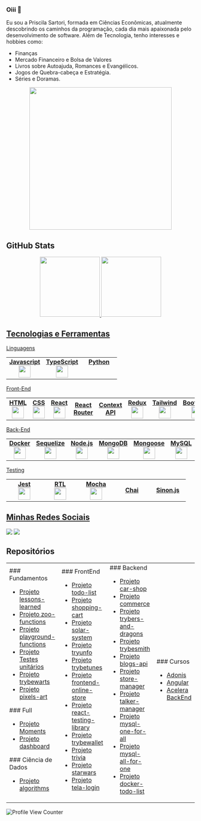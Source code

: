 ### Oiii 👋

Eu sou a Priscila Sartori, formada em Ciências Econômicas, atualmente descobrindo os caminhos da programação, cada dia mais apaixonada pelo desenvolvimento de software.
Além de Tecnologia, tenho interesses e hobbies como:
- Finanças
- Mercado Financeiro e Bolsa de Valores
- Livros sobre Autoajuda, Romances e Evangélicos.
- Jogos de Quebra-cabeça e Estratégia.
- Séries e Doramas.

<div align="center">
   <img height="380em" src="https://tm.ibxk.com.br/2021/03/25/25173347450360.jpg?ims=1120x420"/>
</div>


## GitHub Stats
<div align="center">
  <a href="https://github.com/priscilaSartori">
  <img height="160em" src="https://github-readme-stats-sigma-five.vercel.app/api?username=priscilaSartori&show_icons=true&theme=dracula&include_all_commits=true&count_private=true"/>
  <img height="160em" src="https://github-readme-stats-sigma-five.vercel.app/api/top-langs/?username=priscilaSartori&layout=compact&langs_count=7&theme=dracula"/>
</div>
  

## Tecnologias e Ferramentas

<table width="320px">
  <tbody>
    <tr valign="top">Linguagens</tr>
     <tr valign="top">
      <td width="80px" align="center">
        <span><strong>Javascript</strong></span><br>
        <img height="32px" src="https://upload.vectorlogo.zone/logos/javascript/images/239ec8a4-163e-4792-83b6-3f6d96911757.svg">
      </td>
      <td width="80px" align="center">
        <span><strong>TypeScript</strong></span><br>
        <img height="32px" src="https://user-images.githubusercontent.com/106452876/226727689-f5bf535c-7f9f-4adf-8d61-b701f00775ff.png">
      </td>
      <td width="80px" align="center">
        <span><strong>Python</strong></span><br>
<!--         <img height="32px" src="https://user-images.githubusercontent.com/106452876/226727689-f5bf535c-7f9f-4adf-8d61-b701f00775ff.png"> -->
      </td>
    </tr>
  </tbody>
</table>

<table width="320px">
  <tbody>
    <tr valign="top">
      <tr valign="top">Front-End</tr>
      <td width="80px" align="center">
        <span><strong>HTML</strong></span><br>
        <img height="32" src="https://cdn.jsdelivr.net/gh/devicons/devicon/icons/html5/html5-original.svg">
      </td>
      <td width="80px" align="center">
        <span><strong>CSS</strong></span><br>
        <img height="32px" src="https://cdn.jsdelivr.net/gh/devicons/devicon/icons/css3/css3-original.svg">
      </td>
      <td width="80px" align="center">
        <span><strong>React</strong></span><br>
        <img height="32px" src="https://cdn.jsdelivr.net/gh/devicons/devicon/icons/react/react-original.svg">
      </td>
     <td width="80px" align="center">
        <span><strong>React Router</strong></span><br>
<!--         <img height="32px" src="https://upload.vectorlogo.zone/logos/getbootstrap/images/987f8f6c-263a-47b1-a85d-853cfca215d9.svg"> -->
      </td>
      <td width="80px" align="center">
        <span><strong>Context API</strong></span><br>
<!--         <img height="32px" src="https://upload.vectorlogo.zone/logos/getbootstrap/images/987f8f6c-263a-47b1-a85d-853cfca215d9.svg"> -->
      </td>
      <td width="80px" align="center">
        <span><strong>Redux</strong></span><br>
        <img height="32" src="https://cdn.worldvectorlogo.com/logos/redux.svg">
      </td>
      <td width="80px" align="center">
        <span><strong>Tailwind</strong></span><br>
        <img height="32px" src="https://user-images.githubusercontent.com/106452876/222272710-d163957e-5ec1-4d91-b0b0-501287eb56a4.svg">
      </td>
      <td width="80px" align="center">
        <span><strong>Bootstrap</strong></span><br>
        <img height="32px" src="https://upload.vectorlogo.zone/logos/getbootstrap/images/987f8f6c-263a-47b1-a85d-853cfca215d9.svg">
      </td>
    </tr>
  </tbody>
</table>

<table width="320px">
   <tbody>
      <tr valign="top">
      <tr valign="top">Back-End</tr>
         <td width="80px" align="center">
            <span><strong>Docker</strong></span><br>
            <img height="32px" src="https://user-images.githubusercontent.com/106452876/222271389-74be460b-5aab-45fb-be58-ea17daf1ba6f.svg">
         </td>
         <td width="80px" align="center">
            <span><strong>Sequelize</strong></span><br>
            <img height="32px" src="https://camo.githubusercontent.com/a2ef2bb116ae565bb254cbb11194dae357eb7582a8babeab337bd3932687d63d/68747470733a2f2f63646e2e6a7364656c6976722e6e65742f67682f64657669636f6e732f64657669636f6e2f69636f6e732f73657175656c697a652f73657175656c697a652d6f726967696e616c2e737667">
         </td>
         <td width="80px" align="center">
            <span><strong>Node.js</strong></span><br>
            <img height="32px" src="https://user-images.githubusercontent.com/106452876/222271452-10564e57-06b4-42b8-9d8a-7b71a2a4aef9.svg">
         </td>
         <td width="80px" align="center">
            <span><strong>MongoDB</strong></span><br>
            <img height="32px" src="https://github.com/joanamds/joanamds/assets/106452876/99a8a0f3-61d0-4903-836e-c10fe7522953">
         </td>
         <td width="80px" align="center">
            <span><strong>Mongoose</strong></span><br>
            <img height="32px" src="https://github.com/joanamds/joanamds/assets/106452876/fb984b6c-bbc9-4327-b517-a79566349c2f">
         </td>
         <td width="80px" align="center">
            <span><strong>MySQL</strong></span><br>
            <img height="32px" src="https://user-images.githubusercontent.com/106452876/222271417-3c2f7bd1-df2c-4603-90a2-b88522e74f64.svg">
         </td>
         <td width="80px" align="center">
            <span><strong>JWT</strong></span><br>
            <img height="32px" src="https://user-images.githubusercontent.com/106452876/230504372-baa2f18b-46e1-47d2-9ff7-5fde104da593.png">
         </td>
         <td width="80px" align="center">
            <span><strong>Joi</strong></span><br>
<!--             <img height="32px" src="https://user-images.githubusercontent.com/106452876/230504372-baa2f18b-46e1-47d2-9ff7-5fde104da593.png"> -->
         </td>
         <td width="80px" align="center">
            <span><strong>Express</strong></span><br>
<!--             <img height="32px" src="https://user-images.githubusercontent.com/106452876/222271389-74be460b-5aab-45fb-be58-ea17daf1ba6f.svg"> -->
         </td>
      </tr>
   </tbody>
 </table>
 
<table width="320px">
   <tbody>
      <tr valign="top">
         <tr valign="top">Testing</tr>
         <td width="80px" align="center">
            <span><strong>Jest</strong></span><br>
            <img height="32px" src="https://www.vectorlogo.zone/logos/jestjsio/jestjsio-icon.svg">
         </td>
         <td width="80px" align="center">
            <span><strong>RTL</strong></span><br>
            <img height="32" src="https://testing-library.com/img/octopus-128x128.png">
         </td>
         <td width="80px" align="center">
            <span><strong>Mocha</strong></span><br>
            <img height="32px" src="https://user-images.githubusercontent.com/106452876/230504717-a817b49b-e044-4fa5-905c-d675c808d53e.svg">
         </td>
         <td width="80px" align="center">
            <span><strong>Chai</strong></span><br>
<!--             <img height="32px" src="https://user-images.githubusercontent.com/106452876/230504717-a817b49b-e044-4fa5-905c-d675c808d53e.svg"> -->
         </td>
         <td width="80px" align="center">
            <span><strong>Sinon.js</strong></span><br>
<!--             <img height="32px" src="https://user-images.githubusercontent.com/106452876/230504717-a817b49b-e044-4fa5-905c-d675c808d53e.svg"> -->
         </td>
      </tr>
   </tbody>
 </table>
   
  
## Minhas Redes Sociais
  <div>
  <a href="https://www.linkedin.com/in/priscila-sartori" target="_blank"><img src="https://img.shields.io/badge/-LinkedIn-%230077B5?style=for-the-badge&logo=linkedin&logoColor=white" target="_blank"></a>
  <a href = "mailto:priscilasartori2@gmail.com"><img src="https://img.shields.io/badge/-Gmail-%23333?style=for-the-badge&logo=gmail&logoColor=white" target="_blank"></a>
  
 <!-- ![snake gif](https://github.com/priscilaSartori/priscilaSartori/blob/output/github-contribution-grid-snake.svg)-->
  </div>

## Repositórios
<table>
   <tbody>
      <td>
         ### Fundamentos
         <div>
            <ul>
               <li><a href="https://github.com/priscilaSartori/project-lessons-learned">Projeto lessons-learned</a></li>
               <li><a href="https://github.com/priscilaSartori/project-zoo-functions-project">Projeto zoo-functions</a></li>
               <li><a href="https://github.com/priscilaSartori/project-playground-functions">Projeto playground-functions</a></li>
               <li><a href="https://github.com/priscilaSartori/project-js-unit-tests">Projeto Testes unitários</a></li>
               <li><a href="https://github.com/priscilaSartori/project-trybewarts">Projeto trybewarts</a></li>
               <li><a href="https://github.com/priscilaSartori/project-pixels-art">Projeto pixels-art</a></li>
            </ul>
         </div>
         ### Full
         <div>
            <ul>
               <li><a href="https://github.com/priscilaSartori/project-moments">Projeto Moments</a></li>
               <li><a href="https://github.com/priscilaSartori/dashboard-fullstack-angular-express">Projeto dashboard</a></li>     
            </ul>
         </div>
         ### Ciência de Dados
         <div>
            <ul>
               <li><a href="https://github.com/priscilaSartori/project-algorithms">Projeto algorithms</a></li>
            </ul>
         </div>
      </td>
      <td>
         ### FrontEnd
         <div>
            <ul>
               <li><a href="https://github.com/priscilaSartori/project-todo-list">Projeto todo-list</a></li>
               <li><a href="https://github.com/priscilaSartori/project-shopping-cart">Projeto shopping-cart</a></li>
               <li><a href="https://github.com/priscilaSartori/project-solar-system">Projeto solar-system</a></li>
               <li><a href="https://github.com/priscilaSartori/project-tryunfo">Projeto tryunfo</a></li>
               <li><a href="https://github.com/priscilaSartori/project-trybetunes">Projeto trybetunes</a></li>
               <li><a href="https://github.com/priscilaSartori/project-frontend-online-store">Projeto frontend-online-store</a></li>
               <li><a href="https://github.com/priscilaSartori/project-react-testing-library">Projeto react-testing-library</a></li>
               <li><a href="https://github.com/priscilaSartori/project-trybewallet">Projeto trybewallet</a></li>
               <li><a href="https://github.com/priscilaSartori/project-trivia">Projeto trivia</a></li>
               <li><a href="https://github.com/priscilaSartori/project-starwars">Projeto starwars</a></li>
               <li><a href="https://github.com/priscilaSartori/project-codante-tela-login-tailwind">Projeto tela-login</a></li>     
            </ul>
         </div> 
      </td>
      <td>
         ### Backend
         <div>
            <ul>
               <li><a href="https://github.com/priscilaSartori/project-car-shop">Projeto car-shop</a></li>
               <li><a href="https://github.com/priscilaSartori/project-mongodb-commerce">Projeto commerce</a></li>
               <li><a href="https://github.com/priscilaSartori/project-trybers-and-dragons">Projeto trybers-and-dragons</a></li>
               <li><a href="https://github.com/priscilaSartori/project-trybesmith">Projeto trybesmith</a></li>
               <li><a href="https://github.com/priscilaSartori/project-blogs-api">Projeto blogs-api</a></li>
               <li><a href="https://github.com/priscilaSartori/project-store-manager">Projeto store-manager</a></li>
               <li><a href="https://github.com/priscilaSartori/project-talker-manager">Projeto talker-manager</a></li>
               <li><a href="https://github.com/priscilaSartori/project-mysql-one-for-all">Projeto mysql-one-for-all</a></li>
               <li><a href="https://github.com/priscilaSartori/project-mysql-all-for-one">Projeto mysql-all-for-one</a></li>
               <li><a href="https://github.com/priscilaSartori/project-docker-todo-list">Projeto docker-todo-list</a></li>
            </ul>
         </div>
      </td>
      <td>
         ### Cursos
         <div>
            <ul>
               <li><a href="https://github.com/priscilaSartori/curso-adonis-api">Adonis</a></li>
               <li><a href="https://github.com/priscilaSartori/curso-angular">Angular</a></li>
               <li><a href="https://github.com/priscilaSartori/acelera-tryber-back">Acelera BackEnd</a></li>
            </ul>
         </div>
      </td>
   </tbody>
</table>

![Profile View Counter](https://komarev.com/ghpvc/?username=priscilaSartori)
